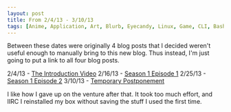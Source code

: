 ```yaml
---
layout: post
title: From 2/4/13 - 3/10/13
tags: [Anime, Application, Art, Blurb, Eyecandy, Linux, Game, CLI, Bash, Introduction, Management, Manga, Update]
---
```


Between these dates were originally 4 blog posts that I decided weren't useful enough to manually bring to this new blog. Thus instead, I'm just going to put a link to all four blog posts.

2/4/13 - [The Introduction Video](http://dev-anime.blogspot.com/2013/02/the-introduction-video.html)
2/16/13 - [Season 1 Episode 1](http://dev-anime.blogspot.com/2013/02/season-1-episode-1.html)
2/25/13 - [Season 1 Episode 2](http://dev-anime.blogspot.com/2013/02/season-1-episode-2.html)
3/10/13 - [Temporary Postponement](http://dev-anime.blogspot.com/2013/03/temporary-postponement.html)

I like how I gave up on the venture after that. It took too much effort, and IIRC I reinstalled my box without saving the stuff I used the first time.
